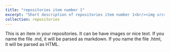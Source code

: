 ```yaml
---
title: "repositories item number 1"
excerpt: "Short description of repositories item number 1<br/><img src='/images/500x300.png'>"
collection: repositories
---
```


This is an item in your repositories. It can be have images or nice text. If you name the file .md, it will be parsed as markdown. If you name the file .html, it will be parsed as HTML. 
